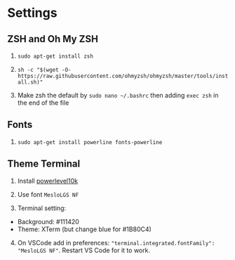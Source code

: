 # Settings

## ZSH and Oh My ZSH

1) `sudo apt-get install zsh`

2) `sh -c "$(wget -O- https://raw.githubusercontent.com/ohmyzsh/ohmyzsh/master/tools/install.sh)"`

3) Make zsh the default by `sudo nano ~/.bashrc` then adding `exec zsh` in the end of the file 

## Fonts

1) `sudo apt-get install powerline fonts-powerline`

## Theme Terminal

1) Install [powerlevel10k](https://github.com/romkatv/powerlevel10k#extremely-customizable)

2) Use font `MesloLGS NF` 

3) Terminal setting:
 - Background: #111420
 - Theme: XTerm (but change blue for #1B80C4)

4) On VSCode add in preferences: `"terminal.integrated.fontFamily": "MesloLGS NF"`. Restart VS Code for it to work.